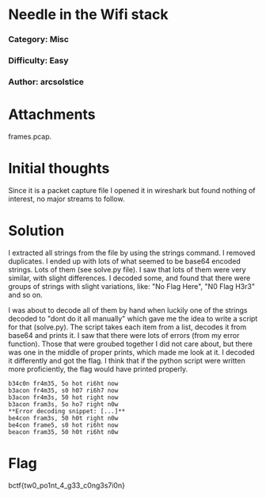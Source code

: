 # Needle in the Wifi stack
### Category: Misc
### Difficulty: Easy
### Author: arcsolstice

# Attachments
frames.pcap.

# Initial thoughts
Since it is a packet capture file I opened it in wireshark but found nothing of interest, no major streams to follow.

# Solution
I extracted all strings from the file by using the strings command. I removed duplicates. I ended up with lots of what seemed to be base64 encoded strings.
Lots of them (see solve.py file). I saw that lots of them were very similar, with slight differences. I decoded some, and found that there were groups of strings with slight variations, like: "No Flag Here", "N0 Flag H3r3" and so on.

I was about to decode all of them by hand when luckily one of the strings decoded to "dont do it all manually" which gave me the idea to write a script for that (solve.py).
The script takes each item from a list, decodes it from base64 and prints it. I saw that there were lots of errors (from my error function). Those that were groubed together I did not care about, but there was one in the middle of proper prints, which made me look at it. I decoded it differently and got the flag. I think that if the python script were written more proficiently, the flag would have printed properly.

	b34c0n fr4m35, 5o hot ri6ht now
	b3acon fr4m35, s0 h07 ri6h7 now
	b3acon fr4m3s, 50 hot right now
	b3acon fram3s, 5o ho7 right n0w
	**Error decoding snippet: [...]**
	be4con fram3s, 50 h0t right n0w
	be4con frame5, s0 hot ri6ht now
	beacon fram35, 50 h0t ri6ht n0w

# Flag

bctf{tw0_po1nt_4_g33_c0ng3s7i0n}
